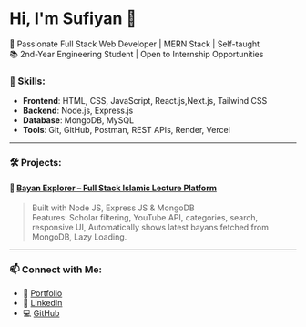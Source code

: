 # Hi, I'm Sufiyan 👋

🚀 Passionate Full Stack Web Developer | MERN Stack | Self-taught  
📚 2nd-Year Engineering Student | Open to Internship Opportunities  

### 🔧 Skills:
- **Frontend**: HTML, CSS, JavaScript, React.js,Next.js, Tailwind CSS  
- **Backend**: Node.js, Express.js  
- **Database**: MongoDB, MySQL  
- **Tools**: Git, GitHub, Postman, REST APIs, Render, Vercel

---

### 🛠️ Projects:

#### 🔹 [Bayan Explorer – Full Stack Islamic Lecture Platform](https://your-live-link.com)
> Built with Node JS, Express JS & MongoDB  
> Features: Scholar filtering, YouTube API, categories, search, responsive UI,
>           Automatically shows latest bayans fetched from MongoDB, Lazy Loading.
---

### 📫 Connect with Me:
- 🔗 [Portfolio](https://sufiyan-portfolio-delta-one-73.vercel.app/)
- 💼 [LinkedIn](https://linkedin.com/in/sufiyan-tamboli-4064a7368)
- 💻 [GitHub](https://github.com/SUFIYAN-hub)


